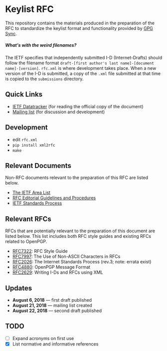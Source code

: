 # Keylist RFC

This repository contains the materials produced in the preparation of the RFC to standardize the keylist format and functionality provided by [GPG Sync](https://github.com/firstlookmedia/gpgsync).

##### What's with the weird filenames?
The IETF specifies that independently submitted I-D (Internet-Drafts) should follow the filename format `draft-[first author's last name]-[document name]-[version]`. `rfc.xml` is where development takes place. When a new version of the I-D is submitted, a copy of the `.xml` file submitted at that time is copied to the `submissions` directory.

## Quick Links
* [IETF Datatracker](https://datatracker.ietf.org/doc/draft-mccain-keylist/) (for reading the official copy of the document)
* [Mailing list](https://www.freelists.org/list/keylists) (for discussion and development)

## Development

 - edit `rfc.xml`
 - `pip install xml2rfc`
 - `make`

## Relevant Documents

Non-RFC documents relevant to the preparation of this RFC are listed below.

* [The IETF Area List](https://www.ietf.org/topics/areas/)
* [RFC Editorial Guidelines and Procedures](https://www.rfc-editor.org/policy.html#policy.auth)
* [IETF Standards Process](https://www.ietf.org/standards/process/)

## Relevant RFCs

RFCs that are potentially relevant to the preparation of this document are listed below. This list includes both RFC style guides and existing RFCs related to OpenPGP.

* [RFC7322](https://tools.ietf.org/html/rfc7322): RFC Style Guide
* [RFC7997](https://tools.ietf.org/html/rfc7997): The Use of Non-ASCII Characters in RFCs
* [RFC2026](https://tools.ietf.org/html/rfc2026): The Internet Standards Process (rev.3; note: errata exist)
* [RFC4880](https://www.rfc-editor.org/rfc/rfc4880.txt): OpenPGP Message Format
* [RFC2629](https://tools.ietf.org/html/rfc2629): Writing I-Ds and RFCs using XML

## Updates
* **August 6, 2018** — first draft published
* **August 21, 2018** — mailing list created
* **August 22, 2018** — second draft published

## TODO
* [ ] Expand acronyms on first use
* [x] List normative and informative references
